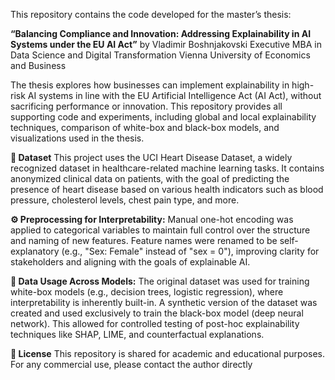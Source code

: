This repository contains the code developed for the master’s thesis:

**“Balancing Compliance and Innovation: Addressing Explainability in AI Systems under the EU AI Act”**
by Vladimir Boshnjakovski
Executive MBA in Data Science and Digital Transformation
Vienna University of Economics and Business

The thesis explores how businesses can implement explainability in high-risk AI systems in line with the EU Artificial Intelligence Act (AI Act), without sacrificing performance or innovation. This repository provides all supporting code and experiments, including global and local explainability techniques, comparison of white-box and black-box models, and visualizations used in the thesis.

**🧪 Dataset**
This project uses the UCI Heart Disease Dataset, a widely recognized dataset in healthcare-related machine learning tasks. It contains anonymized clinical data on patients, with the goal of predicting the presence of heart disease based on various health indicators such as blood pressure, cholesterol levels, chest pain type, and more.

**⚙️ Preprocessing for Interpretability:**
Manual one-hot encoding was applied to categorical variables to maintain full control over the structure and naming of new features. Feature names were renamed to be self-explanatory (e.g., "Sex: Female" instead of "sex = 0"), improving clarity for stakeholders and aligning with the goals of explainable AI.

**🧪 Data Usage Across Models:**
The original dataset was used for training white-box models (e.g., decision trees, logistic regression), where interpretability is inherently built-in. A synthetic version of the dataset was created and used exclusively to train the black-box model (deep neural network). This allowed for controlled testing of post-hoc explainability techniques like SHAP, LIME, and counterfactual explanations.

**📄 License**
This repository is shared for academic and educational purposes. For any commercial use, please contact the author directly
